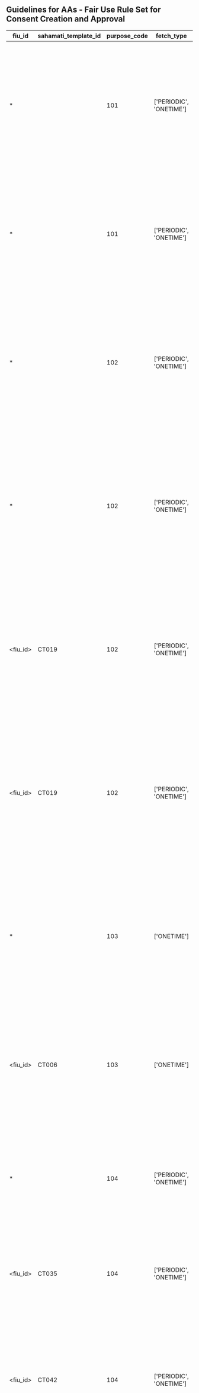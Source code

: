 
## Guidelines for AAs - Fair Use Rule Set for Consent Creation and Approval

| fiu_id   | sahamati_template_id | purpose_code | fetch_type | fi_type | fair_use_rules |
|----------|----------------------|--------------|------------|---------|----------------|
| *        |                      | 101          | ['PERIODIC', 'ONETIME'] | ['DEPOSIT', 'TERM_DEPOSIT', 'RECURRING_DEPOSIT', 'CP', 'GOVT_SECURITIES', 'INSURANCE_POLICIES', 'NPS', 'GSTR1_3B', 'LIFE_INSURANCE', 'GENERAL_INSURANCE', 'OTHER'] | {'DATA_LIFE_DAY': '31', 'DATA_LIFE_MONTH': '1', 'DATA_LIFE_YEAR': '0', 'FREQUENCY_DAY': '1', 'FREQUENCY_HOUR': '0', 'FREQUENCY_MONTH': '31', 'FREQUENCY_YEAR': '0', 'MAX_CONSENT_EXPIRY_UNIT': 'YEAR', 'MAX_CONSENT_EXPIRY_VALUE': '1', 'MAX_FI_DATA_RANGE_UNIT': 'MONTH', 'MAX_FI_DATA_RANGE_VALUE': '13', 'CONSENT_TYPES': ['PROFILE', 'SUMMARY', 'TRANSACTIONS']} |
| *        |                      | 101          | ['PERIODIC', 'ONETIME'] | ['SIP', 'EQUITIES', 'MUTUAL_FUNDS', 'ETF', 'IDR', 'CIS', 'AIF', 'INVIT', 'REIT', 'BONDS', 'DEBENTURES'] | {'DATA_LIFE_DAY': '31', 'DATA_LIFE_MONTH': '1', 'DATA_LIFE_YEAR': '0', 'FREQUENCY_DAY': '1', 'FREQUENCY_HOUR': '0', 'FREQUENCY_MONTH': '31', 'FREQUENCY_YEAR': '0', 'MAX_CONSENT_EXPIRY_UNIT': 'YEAR', 'MAX_CONSENT_EXPIRY_VALUE': '1', 'MAX_FI_DATA_RANGE_UNIT': 'YEAR', 'MAX_FI_DATA_RANGE_VALUE': '20', 'CONSENT_TYPES': ['PROFILE', 'SUMMARY', 'TRANSACTIONS']} |
| *        |                      | 102          | ['PERIODIC', 'ONETIME'] | ['DEPOSIT', 'TERM_DEPOSIT', 'RECURRING_DEPOSIT', 'CP', 'GOVT_SECURITIES', 'GSTR1_3B'] | {'DATA_LIFE_DAY': '31', 'DATA_LIFE_MONTH': '1', 'DATA_LIFE_YEAR': '0', 'FREQUENCY_DAY': '1', 'FREQUENCY_HOUR': '0', 'FREQUENCY_MONTH': '45', 'FREQUENCY_YEAR': '0', 'MAX_CONSENT_EXPIRY_UNIT': 'YEAR', 'MAX_CONSENT_EXPIRY_VALUE': '1', 'MAX_FI_DATA_RANGE_UNIT': 'MONTH', 'MAX_FI_DATA_RANGE_VALUE': '13', 'CONSENT_TYPES': ['PROFILE', 'SUMMARY', 'TRANSACTIONS']} |
| *        |                      | 102          | ['PERIODIC', 'ONETIME'] | ['SIP', 'EQUITIES', 'BONDS', 'DEBENTURES', 'MUTUAL_FUNDS', 'ETF', 'IDR', 'CIS', 'AIF', 'INVIT', 'REIT'] | {'DATA_LIFE_DAY': '31', 'DATA_LIFE_MONTH': '1', 'DATA_LIFE_YEAR': '0', 'FREQUENCY_DAY': '1', 'FREQUENCY_HOUR': '0', 'FREQUENCY_MONTH': '45', 'FREQUENCY_YEAR': '0', 'MAX_CONSENT_EXPIRY_UNIT': 'YEAR', 'MAX_CONSENT_EXPIRY_VALUE': '1', 'MAX_FI_DATA_CHUNK_UNIT': 'YEAR', 'MAX_FI_DATA_CHUNK_VALUE': '2', 'MAX_FI_DATA_RANGE_UNIT': 'YEAR', 'MAX_FI_DATA_RANGE_VALUE': '10', 'CONSENT_TYPES': ['PROFILE', 'SUMMARY', 'TRANSACTIONS']} |
| <fiu_id> | CT019                | 102          | ['PERIODIC', 'ONETIME'] | ['DEPOSIT', 'TERM_DEPOSIT', 'RECURRING_DEPOSIT', 'CP', 'GOVT_SECURITIES', 'GSTR1_3B'] | {'DATA_LIFE_DAY': '7', 'DATA_LIFE_MONTH': '0', 'DATA_LIFE_YEAR': '0', 'FREQUENCY_DAY': '1', 'FREQUENCY_HOUR': '0', 'FREQUENCY_MONTH': '45', 'FREQUENCY_YEAR': '0', 'MAX_CONSENT_EXPIRY_UNIT': 'YEAR', 'MAX_CONSENT_EXPIRY_VALUE': '1', 'MAX_FI_DATA_RANGE_UNIT': 'MONTH', 'MAX_FI_DATA_RANGE_VALUE': '13', 'CONSENT_TYPES': ['PROFILE', 'SUMMARY', 'TRANSACTIONS']} |
| <fiu_id> | CT019                | 102          | ['PERIODIC', 'ONETIME'] | ['SIP', 'EQUITIES', 'BONDS', 'DEBENTURES', 'MUTUAL_FUNDS', 'ETF', 'IDR', 'CIS', 'AIF', 'INVIT', 'REIT'] | {'DATA_LIFE_DAY': '7', 'DATA_LIFE_MONTH': '0', 'DATA_LIFE_YEAR': '0', 'FREQUENCY_DAY': '1', 'FREQUENCY_HOUR': '0', 'FREQUENCY_MONTH': '45', 'FREQUENCY_YEAR': '0', 'MAX_CONSENT_EXPIRY_UNIT': 'YEAR', 'MAX_CONSENT_EXPIRY_VALUE': '1', 'MAX_FI_DATA_CHUNK_UNIT': 'YEAR', 'MAX_FI_DATA_CHUNK_VALUE': '2', 'MAX_FI_DATA_RANGE_UNIT': 'YEAR', 'MAX_FI_DATA_RANGE_VALUE': '10', 'CONSENT_TYPES': ['PROFILE', 'SUMMARY', 'TRANSACTIONS']} |
| *        |                      | 103          | ['ONETIME']          | ['DEPOSIT', 'TERM_DEPOSIT', 'RECURRING_DEPOSIT', 'SIP', 'CP', 'GOVT_SECURITIES', 'EQUITIES', 'BONDS', 'DEBENTURES', 'MUTUAL_FUNDS', 'ETF', 'IDR', 'CIS', 'AIF', 'INVIT', 'REIT', 'GSTR1_3B'] | {'DATA_LIFE_DAY': '31', 'DATA_LIFE_MONTH': '1', 'DATA_LIFE_YEAR': '0', 'FREQUENCY_DAY': '0', 'FREQUENCY_HOUR': '0', 'FREQUENCY_MONTH': '0', 'FREQUENCY_YEAR': '0', 'MAX_CONSENT_EXPIRY_UNIT': 'MONTH', 'MAX_CONSENT_EXPIRY_VALUE': '1', 'MAX_FI_DATA_RANGE_UNIT': 'MONTH', 'MAX_FI_DATA_RANGE_VALUE': '14', 'CONSENT_TYPES': ['PROFILE', 'SUMMARY', 'TRANSACTIONS']} |
| <fiu_id> | CT006                | 103          | ['ONETIME']          | ['DEPOSIT', 'TERM_DEPOSIT', 'RECURRING_DEPOSIT', 'MUTUAL_FUNDS', 'GSTR1_3B'] | {'DATA_LIFE_DAY': '45', 'DATA_LIFE_MONTH': '1', 'DATA_LIFE_YEAR': '0', 'FREQUENCY_DAY': '0', 'FREQUENCY_HOUR': '0', 'FREQUENCY_MONTH': '0', 'FREQUENCY_YEAR': '0', 'MAX_CONSENT_EXPIRY_UNIT': 'DAY', 'MAX_CONSENT_EXPIRY_VALUE': '45', 'MAX_FI_DATA_RANGE_UNIT': 'MONTH', 'MAX_FI_DATA_RANGE_VALUE': '12', 'CONSENT_TYPES': ['PROFILE', 'SUMMARY', 'TRANSACTIONS']} |
| *        |                      | 104          | ['PERIODIC', 'ONETIME'] | ['DEPOSIT', 'TERM_DEPOSIT', 'RECURRING_DEPOSIT', 'SIP', 'CP', 'GOVT_SECURITIES', 'EQUITIES', 'BONDS', 'DEBENTURES', 'MUTUAL_FUNDS', 'ETF', 'IDR', 'CIS', 'AIF', 'INVIT', 'REIT', 'GSTR1_3B'] | {'DATA_LIFE_DAY': '31', 'DATA_LIFE_MONTH': '1', 'DATA_LIFE_YEAR': '0', 'FREQUENCY_DAY': '0', 'FREQUENCY_HOUR': '0', 'FREQUENCY_MONTH': '5', 'FREQUENCY_YEAR': '0', 'MAX_FI_DATA_RANGE_UNIT': 'MONTH', 'MAX_FI_DATA_RANGE_VALUE': '6', 'CONSENT_TYPES': ['PROFILE', 'SUMMARY', 'TRANSACTIONS']} |
| <fiu_id> | CT035                | 104          | ['PERIODIC', 'ONETIME'] | ['DEPOSIT'] | {'DATA_LIFE_DAY': '31', 'DATA_LIFE_MONTH': '1', 'DATA_LIFE_YEAR': '0', 'FREQUENCY_DAY': '1', 'FREQUENCY_HOUR': '0', 'FREQUENCY_MONTH': '31', 'FREQUENCY_YEAR': '0', 'MAX_FI_DATA_RANGE_UNIT': 'DAY', 'MAX_FI_DATA_RANGE_VALUE': '1', 'CONSENT_TYPES': ['SUMMARY']} |
| <fiu_id> | CT042                | 104          | ['PERIODIC', 'ONETIME'] | ['DEPOSIT', 'GSTR1_3B'] | {'DATA_LIFE_DAY': '90', 'DATA_LIFE_MONTH': '3', 'DATA_LIFE_YEAR': '0', 'MAX_CONSENT_EXPIRY_UNIT': 'YEAR', 'MAX_CONSENT_EXPIRY_VALUE': '1', 'FREQUENCY_DAY': '0', 'FREQUENCY_HOUR': '0', 'FREQUENCY_MONTH': '1', 'FREQUENCY_YEAR': '0', 'MAX_FI_DATA_RANGE_UNIT': 'MONTH', 'MAX_FI_DATA_RANGE_VALUE': '6', 'CONSENT_TYPES': ['PROFILE', 'SUMMARY', 'TRANSACTIONS']} |
| <fiu_id> | CT043                | 104          | ['PERIODIC', 'ONETIME'] | ['SIP', 'EQUITIES', 'DEBENTURES', 'MUTUAL_FUNDS', 'ETF', 'IDR', 'CIS', 'AIF', 'INVIT', 'REIT'] | {'DATA_LIFE_DAY': '7', 'DATA_LIFE_MONTH': '0', 'DATA_LIFE_YEAR': '0', 'MAX_CONSENT_EXPIRY_UNIT': 'YEAR', 'MAX_CONSENT_EXPIRY_VALUE': '1', 'FREQUENCY_DAY': '0', 'FREQUENCY_HOUR': '0', 'FREQUENCY_MONTH': '25', 'FREQUENCY_YEAR': '0', 'MAX_FI_DATA_RANGE_UNIT': 'MONTH', 'MAX_FI_DATA_RANGE_VALUE': '6', 'CONSENT_TYPES': ['PROFILE', 'SUMMARY', 'TRANSACTIONS']} |
| <fiu_id> | CT046                | 104          | ['PERIODIC', 'ONETIME'] | ['DEPOSIT'] | {'DATA_LIFE_DAY': '1', 'DATA_LIFE_MONTH': '0', 'DATA_LIFE_YEAR': '0', 'MAX_CONSENT_EXPIRY_UNIT': 'MONTH', 'MAX_CONSENT_EXPIRY_VALUE': '18', 'FREQUENCY_DAY': '0', 'FREQUENCY_HOUR': '0', 'FREQUENCY_MONTH': '3', 'FREQUENCY_YEAR': '0', 'MAX_FI_DATA_RANGE_UNIT': 'MONTH', 'MAX_FI_DATA_RANGE_VALUE': '1', 'CONSENT_TYPES': ['PROFILE', 'SUMMARY', 'TRANSACTIONS']} |
| *        |                      | 105          | ['ONETIME']    | ['DEPOSIT', 'GSTR1_3B', 'INSURANCE_POLICIES', 'LIFE_INSURANCE', 'GENERAL_INSURANCE'] | {'DATA_LIFE_DAY': '1', 'DATA_LIFE_MONTH': '0', 'DATA_LIFE_YEAR': '0', 'FREQUENCY_DAY': '0', 'FREQUENCY_HOUR': '0', 'FREQUENCY_MONTH': '0', 'FREQUENCY_YEAR': '0', 'MAX_CONSENT_EXPIRY_UNIT': 'DAY', 'MAX_CONSENT_EXPIRY_VALUE': '1', 'MAX_FI_DATA_RANGE_UNIT': 'DAY', 'MAX_FI_DATA_RANGE_VALUE': '1', 'CONSENT_TYPES': ['PROFILE', 'SUMMARY']} |
| <fiu_id> | CT010                | 105          | ['ONETIME']          | ['DEPOSIT', 'TERM_DEPOSIT', 'RECURRING_DEPOSIT', 'SIP', 'CP', 'GOVT_SECURITIES', 'EQUITIES', 'BONDS', 'DEBENTURES', 'MUTUAL_FUNDS', 'ETF', 'IDR', 'CIS', 'AIF', 'INVIT', 'REIT', 'GSTR1_3B'] | {'DATA_LIFE_DAY': '7', 'DATA_LIFE_MONTH': '0', 'DATA_LIFE_YEAR': '0', 'FREQUENCY_DAY': '0', 'FREQUENCY_HOUR': '0', 'FREQUENCY_MONTH': '0', 'FREQUENCY_YEAR': '0', 'MAX_CONSENT_EXPIRY_UNIT': 'MONTH', 'MAX_CONSENT_EXPIRY_VALUE': '1', 'MAX_FI_DATA_RANGE_UNIT': 'MONTH', 'MAX_FI_DATA_RANGE_VALUE': '6', 'CONSENT_TYPES': ['PROFILE', 'SUMMARY', 'TRANSACTIONS']} |
| <fiu_id> | CT045                | 105          | ['ONETIME']          | ['GSTR1_3B', 'INSURANCE_POLICIES', 'LIFE_INSURANCE', 'GENERAL_INSURANCE', 'MUTUAL_FUNDS', 'DEPOSIT'] | {'DATA_LIFE_DAY': '1', 'DATA_LIFE_MONTH': '0', 'DATA_LIFE_YEAR': '0', 'FREQUENCY_DAY': '0', 'FREQUENCY_HOUR': '0', 'FREQUENCY_MONTH': '0', 'FREQUENCY_YEAR': '0', 'MAX_CONSENT_EXPIRY_UNIT': 'DAY', 'MAX_CONSENT_EXPIRY_VALUE': '1', 'MAX_FI_DATA_RANGE_UNIT': 'MONTH', 'MAX_FI_DATA_RANGE_VALUE': '12', 'CONSENT_TYPES': ['PROFILE', 'SUMMARY', 'TRANSACTIONS']} |


# Rule Matching Guidelines for Consent Requests

AAs must build systems that use a rule-based approach to validate consent requests based on the fair use rules. Here's how the matching works:

### Rule Components
Each rule contains key parameters:
- **FIU ID**: Financial Information User identifier
- **Sahmati Template ID**: Fair Use Template ID from Sahamati
- **Purpose Code**: Purpose of the consent (e.g., 101, 102, 103, etc.)
- **Fetch Type**: How data is fetched (ONETIME or PERIODIC)
- **FI Type**: Types of financial information (DEPOSIT, EQUITIES, etc.)
- **Fair Use Rules**: Detailed constraints on data access

### Wildcard Matching
The `*` symbol acts as a wildcard that matches any value. When a rule contains a wildcard, it applies universally regardless of the specific value in that field.

### Specific Priority
More specific rules (with actual IDs instead of wildcards) take precedence over generic wildcard rules.

### Multiple FI Types
When a consent involves multiple FI types, the system applies the maximum allowed range among all applicable rules.
